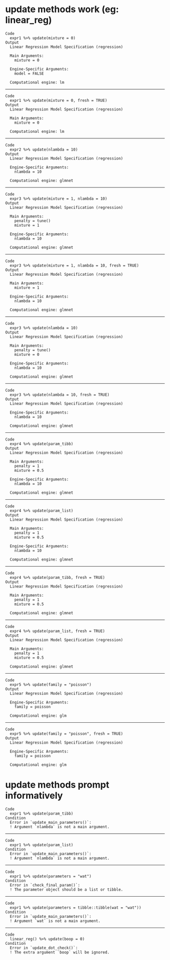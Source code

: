 # update methods work (eg: linear_reg)

    Code
      expr1 %>% update(mixture = 0)
    Output
      Linear Regression Model Specification (regression)
      
      Main Arguments:
        mixture = 0
      
      Engine-Specific Arguments:
        model = FALSE
      
      Computational engine: lm 
      

---

    Code
      expr1 %>% update(mixture = 0, fresh = TRUE)
    Output
      Linear Regression Model Specification (regression)
      
      Main Arguments:
        mixture = 0
      
      Computational engine: lm 
      

---

    Code
      expr2 %>% update(nlambda = 10)
    Output
      Linear Regression Model Specification (regression)
      
      Engine-Specific Arguments:
        nlambda = 10
      
      Computational engine: glmnet 
      

---

    Code
      expr3 %>% update(mixture = 1, nlambda = 10)
    Output
      Linear Regression Model Specification (regression)
      
      Main Arguments:
        penalty = tune()
        mixture = 1
      
      Engine-Specific Arguments:
        nlambda = 10
      
      Computational engine: glmnet 
      

---

    Code
      expr3 %>% update(mixture = 1, nlambda = 10, fresh = TRUE)
    Output
      Linear Regression Model Specification (regression)
      
      Main Arguments:
        mixture = 1
      
      Engine-Specific Arguments:
        nlambda = 10
      
      Computational engine: glmnet 
      

---

    Code
      expr3 %>% update(nlambda = 10)
    Output
      Linear Regression Model Specification (regression)
      
      Main Arguments:
        penalty = tune()
        mixture = 0
      
      Engine-Specific Arguments:
        nlambda = 10
      
      Computational engine: glmnet 
      

---

    Code
      expr3 %>% update(nlambda = 10, fresh = TRUE)
    Output
      Linear Regression Model Specification (regression)
      
      Engine-Specific Arguments:
        nlambda = 10
      
      Computational engine: glmnet 
      

---

    Code
      expr4 %>% update(param_tibb)
    Output
      Linear Regression Model Specification (regression)
      
      Main Arguments:
        penalty = 1
        mixture = 0.5
      
      Engine-Specific Arguments:
        nlambda = 10
      
      Computational engine: glmnet 
      

---

    Code
      expr4 %>% update(param_list)
    Output
      Linear Regression Model Specification (regression)
      
      Main Arguments:
        penalty = 1
        mixture = 0.5
      
      Engine-Specific Arguments:
        nlambda = 10
      
      Computational engine: glmnet 
      

---

    Code
      expr4 %>% update(param_tibb, fresh = TRUE)
    Output
      Linear Regression Model Specification (regression)
      
      Main Arguments:
        penalty = 1
        mixture = 0.5
      
      Computational engine: glmnet 
      

---

    Code
      expr4 %>% update(param_list, fresh = TRUE)
    Output
      Linear Regression Model Specification (regression)
      
      Main Arguments:
        penalty = 1
        mixture = 0.5
      
      Computational engine: glmnet 
      

---

    Code
      expr5 %>% update(family = "poisson")
    Output
      Linear Regression Model Specification (regression)
      
      Engine-Specific Arguments:
        family = poisson
      
      Computational engine: glm 
      

---

    Code
      expr5 %>% update(family = "poisson", fresh = TRUE)
    Output
      Linear Regression Model Specification (regression)
      
      Engine-Specific Arguments:
        family = poisson
      
      Computational engine: glm 
      

# update methods prompt informatively

    Code
      expr1 %>% update(param_tibb)
    Condition
      Error in `update_main_parameters()`:
      ! Argument `nlambda` is not a main argument.

---

    Code
      expr1 %>% update(param_list)
    Condition
      Error in `update_main_parameters()`:
      ! Argument `nlambda` is not a main argument.

---

    Code
      expr1 %>% update(parameters = "wat")
    Condition
      Error in `check_final_param()`:
      ! The parameter object should be a list or tibble.

---

    Code
      expr1 %>% update(parameters = tibble::tibble(wat = "wat"))
    Condition
      Error in `update_main_parameters()`:
      ! Argument `wat` is not a main argument.

---

    Code
      linear_reg() %>% update(boop = 0)
    Condition
      Error in `update_dot_check()`:
      ! The extra argument `boop` will be ignored.

